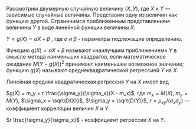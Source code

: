 Рассмотрим двумерную случайную величину $(X, У)$, где $X$ и $Y$ — зависимые случайные величины. Представим одну из величин как функцию другой. Ограничимся приближенным представлением величины $Y$ в виде линейной функции величины $X$: 

$Y \approx g(X) = \alpha X + \beta$ , где $\alpha$  и $\beta$ - параметры подлежащие определению.

Функцию $g(X)= \alpha X + \beta$ называют «наилучшим приближением» $Y$ в смысле метода наименьших квадратов, если математическое ожидание $M (Y - g(X))^2$ принимает
наименьшее возможное значение; функцию $g(X)$ называют среднеквадратической регрессией $Y$ на $X$.

Линейная средняя квадратическая регрессия $Y$ на $X$ имеет вид

$g(X) = m_y + r \frac{\sigma_y}{\sigma_x}(X - m_x)$, где $m_x = M(X)$, $m_y = M(Y)$, $\sigma_x = \sqrt{D(X)}$, $\sigma_y = \sqrt{D(Y)}$, $r = \mu_{xy} / (\sigma_x\sigma_y)$ — коэффициент корреляции величин $X$ и $Y$. 

$r \frac{\sigma_y}{\sigma_x}$ - коэффициент регрессии $X$ на $Y$.
